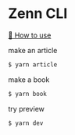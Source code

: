 # Zenn CLI
[📘 How to use](https://zenn.dev/zenn/articles/zenn-cli-guide)


make an article

```bash
$ yarn article
```

make a book

```bash
$ yarn book
```

try preview

```bash
$ yarn dev
```

